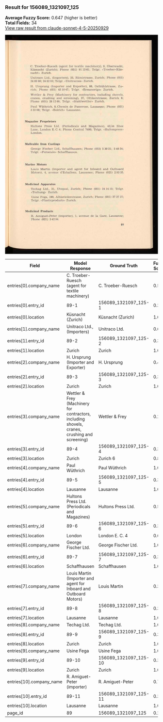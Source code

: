 ### Result for 156089_1321097_125
**Average Fuzzy Score:** 0.647 (higher is better)<br>
**Total Fields:** 34<br>
[View raw result from claude-sonnet-4-5-20250929](https://github.com/RISE-UNIBAS/humanities_data_benchmark/blob/main/results/2025-10-28/T0379/request_T0379_156089_1321097_125.json)

<img src="https://github.com/RISE-UNIBAS/humanities_data_benchmark/blob/main/benchmarks/company_lists/images/156089_1321097_125.jpg?raw=true" alt="156089_1321097_125" width="600px">

| Field | Model Response | Ground Truth | Fuzzy Score | Match |
|-------|----------------|--------------|-------------|-------|
| entries[0].company_name | C. Troeber-Ruesch (agent for textile machinery) | C. Troeber-Ruesch | 0.531 | ❌ |
| entries[0].entry_id | 89-1 | 156089_1321097_125-1 | 0.333 | ❌ |
| entries[0].location | Küsnacht (Zurich) | Küsnacht (Zurich) | 1.000 | ✅ |
| entries[1].company_name | Unitraco Ltd., (Importers) | Unitraco Ltd. | 0.667 | ❌ |
| entries[1].entry_id | 89-2 | 156089_1321097_125-2 | 0.333 | ❌ |
| entries[1].location | Zurich | Zurich | 1.000 | ✅ |
| entries[2].company_name | H. Ursprung (Importer and Exporter) | H. Ursprung | 0.478 | ❌ |
| entries[2].entry_id | 89-3 | 156089_1321097_125-3 | 0.333 | ❌ |
| entries[2].location | Zurich | Zurich | 1.000 | ✅ |
| entries[3].company_name | Wettler & Frey (Machinery for contractors, including shovels, cranes, crushing and screening) | Wettler & Frey | 0.262 | ❌ |
| entries[3].entry_id | 89-4 | 156089_1321097_125-4 | 0.333 | ❌ |
| entries[3].location | Zurich | Zurich 6 | 0.857 | ❌ |
| entries[4].company_name | Paul Wüthrich | Paul Wüthrich | 1.000 | ✅ |
| entries[4].entry_id | 89-5 | 156089_1321097_125-5 | 0.333 | ❌ |
| entries[4].location | Lausanne | Lausanne | 1.000 | ✅ |
| entries[5].company_name | Hultons Press Ltd. (Periodicals and Magazines) | Hultons Press Ltd. | 0.562 | ❌ |
| entries[5].entry_id | 89-6 | 156089_1321097_125-6 | 0.333 | ❌ |
| entries[5].location | London | London E. C. 4 | 0.600 | ❌ |
| entries[6].company_name | George Fischer Ltd. | George Fischer Ltd. | 1.000 | ✅ |
| entries[6].entry_id | 89-7 | 156089_1321097_125-7 | 0.333 | ❌ |
| entries[6].location | Schaffhausen | Schaffhausen | 1.000 | ✅ |
| entries[7].company_name | Louis Martin (Importer and agent for Inboard and Outboard Motors) | Louis Martin | 0.312 | ❌ |
| entries[7].entry_id | 89-8 | 156089_1321097_125-8 | 0.333 | ❌ |
| entries[7].location | Lausanne | Lausanne | 1.000 | ✅ |
| entries[8].company_name | Techag Ltd. | Techag Ltd. | 1.000 | ✅ |
| entries[8].entry_id | 89-9 | 156089_1321097_125-9 | 0.333 | ❌ |
| entries[8].location | Zurich | Zurich | 1.000 | ✅ |
| entries[9].company_name | Usine Fega | Usine Fega | 1.000 | ✅ |
| entries[9].entry_id | 89-10 | 156089_1321097_125-10 | 0.385 | ❌ |
| entries[9].location | Zurich | Zurich | 1.000 | ✅ |
| entries[10].company_name | R. Amiguet-Peter (importer) | R. Amiguet-Peter | 0.744 | ❌ |
| entries[10].entry_id | 89-11 | 156089_1321097_125-11 | 0.385 | ❌ |
| entries[10].location | Lausanne | Lausanne | 1.000 | ✅ |
| page_id | 89 | 156089_1321097_125 | 0.200 | ❌ |
